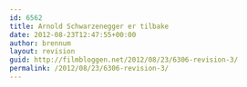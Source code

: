 ```yaml
---
id: 6562
title: Arnold Schwarzenegger er tilbake
date: 2012-08-23T12:47:55+00:00
author: brennum
layout: revision
guid: http://filmbloggen.net/2012/08/23/6306-revision-3/
permalink: /2012/08/23/6306-revision-3/
---
```

&nbsp;

&nbsp;

&nbsp;

&nbsp;

&nbsp;

&nbsp;

&nbsp;

&nbsp;

<div class="video-shortcode">
</div>